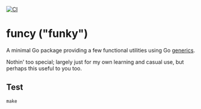 [![CI](https://github.com/mdb/funcy/actions/workflows/ci.yaml/badge.svg)](https://github.com/mdb/funcy/actions/workflows/ci.yaml)

# funcy ("funky")

A minimal Go package providing a few functional utilities using Go [generics](https://go.dev/blog/intro-generics).

Nothin' too special; largely just for my own learning and casual use, but perhaps this useful to you too.

## Test

```
make
```
